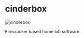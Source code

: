# cinderbox
![cinderbox](https://github.com/user-attachments/assets/90e419b8-7a8e-4a6c-9f64-8183d9cc3e40)

Firecracker based home lab software
